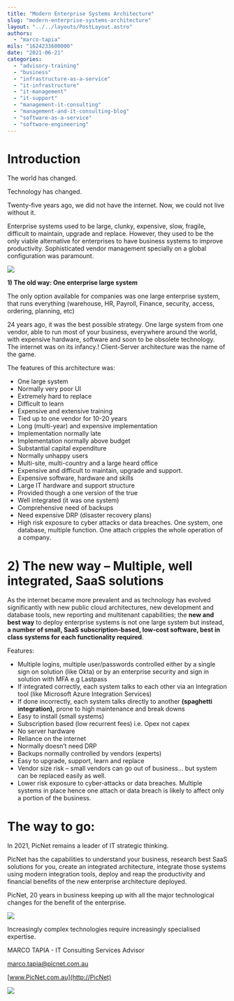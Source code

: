 ```yaml
---
title: "Modern Enterprise Systems Architecture"
slug: "modern-enterprise-systems-architecture"
layout: "../../layouts/PostLayout.astro"
authors: 
  - "marco-tapia"
mils: "1624233600000"
date: "2021-06-21"
categories: 
  - "advisory-training"
  - "business"
  - "infrastructure-as-a-service"
  - "it-infrastructure"
  - "it-management"
  - "it-support"
  - "management-it-consulting"
  - "management-and-it-consulting-blog"
  - "software-as-a-service"
  - "software-engineering"
---
```

# **Introduction**

The world has changed.

Technology has changed.

Twenty-five years ago, we did not have the internet. Now, we could not live without it.

Enterprise systems used to be large, clunky, expensive, slow, fragile, difficult to maintain, upgrade and replace. However, they used to be the only viable alternative for enterprises to have business systems to improve productivity. Sophisticated vendor management specially on a global configuration was paramount.

<img src="/images/MT1.jpg" >

**1) The old way: One enterprise large system**

The only option available for companies was one large enterprise system, that runs everything (warehouse, HR, Payroll, Finance, security, access, ordering, planning, etc)

24 years ago, it was the best possible strategy. One large system from one vendor, able to run most of your business, everywhere around the world, with expensive hardware, software and soon to be obsolete technology. The internet was on its infancy.! Client-Server architecture was the name of the game.

The features of this architecture was:

- One large system
- Normally very poor UI
- Extremely hard to replace
- Difficult to learn
- Expensive and extensive training
- Tied up to one vendor for 10-20 years
- Long (multi-year) and expensive implementation
- Implementation normally late
- Implementation normally above budget
- Substantial capital expenditure
- Normally unhappy users
- Multi-site, multi-country and a large heard office
- Expensive and difficult to maintain, upgrade and support.
- Expensive software, hardware and skills
- Large IT hardware and support structure
- Provided though a one version of the true
- Well integrated (it was one system)
- Comprehensive need of backups
- Need expensive DRP (disaster recovery plans)
- High risk exposure to cyber attacks or data breaches. One system, one database, multiple function. One attach cripples the whole operation of a company.

# **2) The new way – Multiple, well integrated, SaaS solutions**

As the internet became more prevalent and as technology has evolved significantly with new public cloud architectures, new development and database tools, new reporting and multitenant capabilities; the **new and best way** to deploy enterprise systems is not one large system but instead, **a number of small, SaaS subscription-based, low-cost software, best in class systems for each functionality required**.

Features:

- Multiple logins, multiple user/passwords controlled either by a single sign on solution (like Okta) or by an enterprise security and sign in solution with MFA e.g Lastpass
- If integrated correctly, each system talks to each other via an Integration tool (like Microsoft Azure Integration Services)
- If done incorrectly, each system talks directly to another **(spaghetti integration),** prone to high maintenance and break downs
- Easy to install (small systems)
- Subscription based (low recurrent fees) i.e. Opex not capex
- No server hardware
- Reliance on the internet
- Normally doesn’t need DRP
- Backups normally controlled by vendors (experts)
- Easy to upgrade, support, learn and replace
- Vendor size risk – small vendors can go out of business… but system can be replaced easily as well.
- Lower risk exposure to cyber-attacks or data breaches. Multiple systems in place hence one attach or data breach is likely to affect only a portion of the business.

# The way to go:

In 2021, PicNet remains a leader of IT strategic thinking.

PicNet has the capabilities to understand your business, research best SaaS solutions for you, create an integrated architecture, integrate those systems using modern integration tools, deploy and reap the productivity and financial benefits of the new enterprise architecture deployed.

PicNet, 20 years in business keeping up with all the major technological changes for the benefit of the enterprise.

<img src="/images/MT3.jpg" >

Increasingly complex technologies require increasingly specialised expertise.

MARCO TAPIA - IT Consulting Services Advisor

[marco.tapia@picnet.com.au](mailto:marco.tapia@picnet.com.au) 

[www.PicNet.com.au](http://PicNet)

<img src="/images/MT2-Logo.jpg" >
